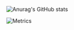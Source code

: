 ![Anurag's GitHub stats](https://github-readme-stats.vercel.app/api?username=ValwareIRC&theme=github_dark&show_icons=true)

![Metrics](/github-metrics.svg)
